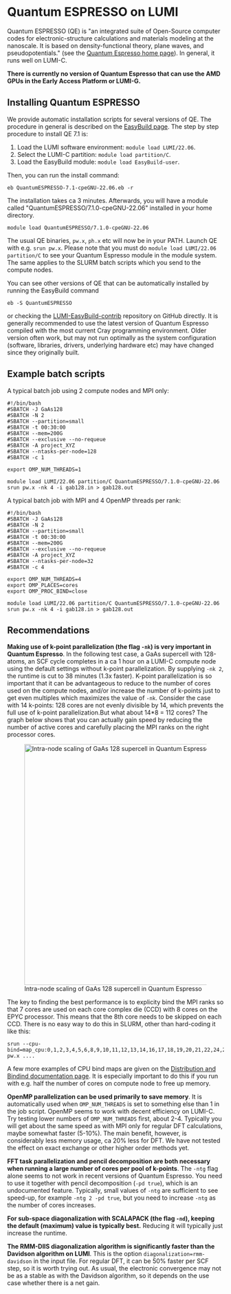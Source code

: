 # Quantum ESPRESSO on LUMI

Quantum ESPRESSO (QE) is "an integrated suite of Open-Source computer codes for electronic-structure calculations and materials modeling at the nanoscale. It is based on density-functional theory, plane waves, and pseudopotentials." (see the [Quantum Espresso home page](https://www.vasp.at/)). In general, it runs well on LUMI-C.

**There is currently no version of Quantum Espresso that can use the AMD GPUs in the Early Access Platform or LUMI-G.**

## Installing Quantum ESPRESSO

We provide automatic installation scripts for several versions of QE. The procedure in general is described on the [EasyBuild page](../installing/easybuild.md). The step by step procedure to install QE 7.1 is:

1. Load the LUMI software environment: `module load LUMI/22.06`.
2. Select the LUMI-C partition: `module load partition/C`.
3. Load the EasyBuild module: `module load EasyBuild-user`.

Then, you can run the install command:

    eb QuantumESPRESSO-7.1-cpeGNU-22.06.eb -r

The installation takes ca 3 minutes. Afterwards, you will have a module called "QuantumESPRESSO/7.1.0-cpeGNU-22.06" installed in your home directory.

    module load QuantumESPRESSO/7.1.0-cpeGNU-22.06

The usual QE binaries, `pw.x`, `ph.x` etc will now be in your PATH. Launch QE with e.g. `srun pw.x`. Please note that you must do `module load LUMI/22.06 partition/C` to see your Quantum Espresso module in the module system. The same applies to the SLURM batch scripts which you send to the compute nodes.

You can see other versions of QE that can be automatically installed by running the EasyBuild command

    eb -S QuantumESPRESSO

or checking the [LUMI-EasyBuild-contrib](https://github.com/Lumi-supercomputer/LUMI-EasyBuild-contrib/tree/main/easybuild/easyconfigs/q/QuantumESPRESSO) repository on GitHub directly. It is generally recommended to use the latest version of Quantum Espresso compiled with the most current Cray programming environment. Older version often work, but may not run optimally as the system configuration (software, libraries, drivers, underlying hardware etc) may have changed since they originally built.

## Example batch scripts 

A typical batch job using 2 compute nodes and MPI only:

    #!/bin/bash
    #SBATCH -J GaAs128 
    #SBATCH -N 2
    #SBATCH --partition=small
    #SBATCH -t 00:30:00
    #SBATCH --mem=200G
    #SBATCH --exclusive --no-requeue
    #SBATCH -A project_XYZ
    #SBATCH --ntasks-per-node=128
    #SBATCH -c 1

    export OMP_NUM_THREADS=1

    module load LUMI/22.06 partition/C QuantumESPRESSO/7.1.0-cpeGNU-22.06
    srun pw.x -nk 4 -i gab128.in > gab128.out

A typical batch job with MPI and 4 OpenMP threads per rank:

    #!/bin/bash
    #SBATCH -J GaAs128 
    #SBATCH -N 2
    #SBATCH --partition=small
    #SBATCH -t 00:30:00
    #SBATCH --mem=200G
    #SBATCH --exclusive --no-requeue
    #SBATCH -A project_XYZ
    #SBATCH --ntasks-per-node=32
    #SBATCH -c 4

    export OMP_NUM_THREADS=4
    export OMP_PLACES=cores
    export OMP_PROC_BIND=close

    module load LUMI/22.06 partition/C QuantumESPRESSO/7.1.0-cpeGNU-22.06
    srun pw.x -nk 4 -i gab128.in > gab128.out

## Recommendations

**Making use of k-point parallelization (the flag `-nk`) is very important in Quantum Espresso**. In the following test case, a GaAs supercell with 128-atoms, an SCF cycle completes in a ca 1 hour on a LUMI-C compute node using the default settings without k-point parallelization. By supplying `-nk 2`, the runtime is cut to 38 minutes (1.3x faster). K-point parallelization is so important that it can be advantageous to reduce to the number of cores used on the compute nodes, and/or increase the number of k-points just to get even multiples which maximizes the value of `-nk`. Consider the case with 14 k-points: 128 cores are not evenly divisible by 14, which prevents the full use of k-point parallelization.But what about 14*8 = 112 cores? The graph below shows that you can actually gain speed by reducing the number of active cores and carefully placing the MPI ranks on the right processor cores.

<figure>
  <img 
    src="/software/packages/gab128-qe-intranode.png" 
    width="560"
    alt="Intra-node scaling of GaAs 128 supercell in Quantum Espresso on LUMI-C"
  >
  <figcaption>Intra-node scaling of GaAs 128 supercell in Quantum Espresso</figcaption>
</figure>

The key to finding the best performance is to explicity bind the MPI ranks so that 7 cores are used on each core complex die (CCD) with 8 cores on the EPYC processor. This means that the 8th core needs to be skipped on each CCD. There is no easy way to do this in SLURM, other than hard-coding it like this:

    srun --cpu-bind=map_cpu:0,1,2,3,4,5,6,8,9,10,11,12,13,14,16,17,18,19,20,21,22,24,25,26,27,28,29,30,32,33,34,35,36,37,38,40,41,42,43,44,45,46,48,49,50,51,52,53,54,56,57,58,59,60,61,62,64,65,66,67,68,69,70,72,73,74,75,76,77,78,80,81,82,83,84,85,86,88,89,90,91,92,93,94,96,97,98,99,100,101,102,104,105,106,107,108,109,110,112,113,114,115,116,117,118,120,121,122,123,124,125,126 pw.x ....

A few more examples of CPU bind maps are given on the [Distribution and Bindind documentation page](/computing/jobs/distribution-binding/). It is especially important to do this if you run with e.g. half the number of cores on compute node to free up memory.

**OpenMP parallelization can be used primarily to save memory**. It is automatically used when `OMP_NUM_THREADS` is set to something else than 1 in the job script. OpenMP seems to work with decent efficiency on LUMI-C. Try testing lower numbers of `OMP_NUM_THREADS` first, about 2-4. Typically you will get about the same speed as with MPI only for regular DFT calculations, maybe somewhat faster (5-10%). The main benefit, however, is considerably less memory usage, ca 20% less for DFT. We have not tested the effect on exact exchange or other higher order methods yet.

**FFT task parallelization and pencil decomposition are both necessary when running a large number of cores per pool of k-points**. The `-ntg` flag alone seems to not work in recent versions of Quantum Espresso. You need to use it together with pencil decomposition (`-pd true`), which is an undocumented feature. Typically, small values of `-ntg` are sufficient to see speed-up, for example `-ntg 2 -pd true`, but you need to increase `-ntg` as the number of cores increases.

**For sub-space diagonalization with SCALAPACK (the flag `-nd`), keeping the default (maximum) value is typically best.** Reducing it will typically just increase the runtime.

**The RMM-DIIS diagonalization algorithm is significantly faster than the Davidson algorithm on LUMI**. This is the option `diagonalization=rmm-davidson` in the input file. For regular DFT, it can be 50% faster per SCF step, so it is worth trying out. As usual, the electronic convergence may not be as a stable as with the Davidson algorithm, so it depends on the use case whether there is a net gain.
